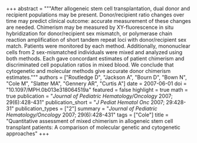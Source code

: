 +++
abstract = """After allogeneic stem cell transplantation, dual donor and recipient populations  may be present. Donor/recipient ratio changes over time may predict clinical outcome: accurate measurement of these changes are needed. Chimerism may be measured by XY-fluorescence in situ hybridization for donor/recipient sex mismatch, or polymerase chain reaction amplification of short tandem repeat loci with donor/recipient sex match. Patients were monitored by each method. Additionally, mononuclear cells from 2 sex-mismatched individuals were mixed and analyzed using both methods. Each gave concordant estimates of patient chimerism and discriminated cell population ratios in mixed blood. We conclude that cytogenetic and molecular methods give accurate donor chimerism estimates."""
authors = ["Routledge D", "Jackson A", "Bourn D", "Bown N", "Cole M", "Slatter MA", "Gennery AR", "Curtis A"]
date = 2007-06-01
doi = "10.1097/MPH.0b013e318064519a"
featured = false
highlight = true
math = true
publication = "*Journal of Pediatric Hematology/Oncology* 2007; 29(6):428-431"
publication_short = "*J Pediat Hematol Onc* 2007; 29:428-31"
publication_types = ["2"]
summary = "*Journal of Pediatric Hematology/Oncology* 2007; 29(6):428-431"
tags = ["Cole"]
title = "Quantitative assessment of mixed chimerism in allogeneic stem cell transplant patients: A comparison of molecular genetic and cytogenetic approaches"
+++
